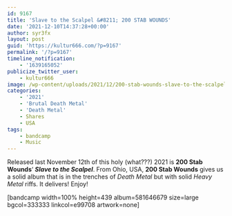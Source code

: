 ```yaml
---
id: 9167
title: 'Slave to the Scalpel &#8211; 200 STAB WOUNDS'
date: '2021-12-10T14:37:28+00:00'
author: syr3fx
layout: post
guid: 'https://kultur666.com/?p=9167'
permalink: '/?p=9167'
timeline_notification:
    - '1639165052'
publicize_twitter_user:
    - kultur666
image: /wp-content/uploads/2021/12/200-stab-wounds-slave-to-the-scalpel.jpg
categories:
    - '2021'
    - 'Brutal Death Metal'
    - 'Death Metal'
    - Shares
    - USA
tags:
    - bandcamp
    - Music
---
```


Released last November 12th of this holy (what???) 2021 is **200 Stab Wounds**‘ ***Slave to the Scalpel***. From Ohio, USA, **200 Stab Wounds** gives us a solid album that is in the trenches of *Death Metal* but with solid *Heavy Metal* riffs. It delivers! Enjoy!

\[bandcamp width=100% height=439 album=581646679 size=large bgcol=333333 linkcol=e99708 artwork=none\]